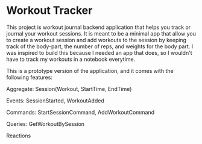 # Workout Tracker
This project is workout journal backend application that helps 
you track or journal your workout sessions. It is meant to be a 
minimal app that allow you to create a workout session and add 
workouts to the session by keeping track of the body-part, the 
number of reps, and weights for the body part. I was inspired 
to build this because I needed an app that does, so I wouldn't have
to track my workouts in a notebook everytime. 

This is a prototype version of the application, and it comes with
the following features:

Aggregate: Session(Workout, StartTime, EndTime)


Events: SessionStarted, WorkoutAdded

Commands: StartSessionCommand, AddWorkoutCommand

Queries: GetWorkoutBySession

Reactions
